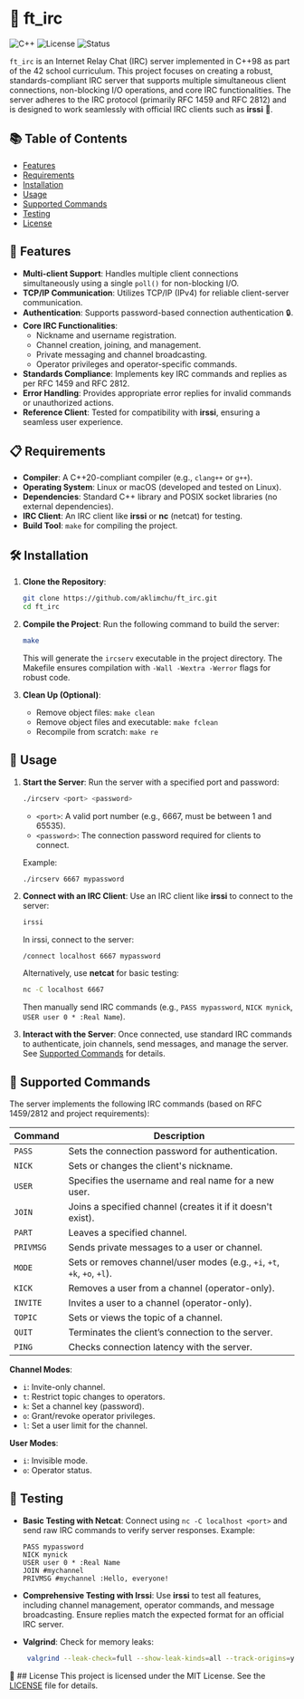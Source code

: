# 🚀 ft_irc 

![C++](https://img.shields.io/badge/C++-98-blue.svg)
![License](https://img.shields.io/badge/license-MIT-green.svg)
![Status](https://img.shields.io/badge/status-complete-brightgreen.svg)

`ft_irc` is an Internet Relay Chat (IRC) server implemented in C++98 as part of the 42 school curriculum. This project focuses on creating a robust, standards-compliant IRC server that supports multiple simultaneous client connections, non-blocking I/O operations, and core IRC functionalities. The server adheres to the IRC protocol (primarily RFC 1459 and RFC 2812) and is designed to work seamlessly with official IRC clients such as **irssi** 📡.

## 📚 Table of Contents
- [Features](#features)
- [Requirements](#requirements)
- [Installation](#installation)
- [Usage](#usage)
- [Supported Commands](#supported-commands)
- [Testing](#testing)
- [License](#license)

## 🌟 Features 
- **Multi-client Support**: Handles multiple client connections simultaneously using a single `poll()` for non-blocking I/O.
- **TCP/IP Communication**: Utilizes TCP/IP (IPv4) for reliable client-server communication.
- **Authentication**: Supports password-based connection authentication 🔒.
- **Core IRC Functionalities**:
  - Nickname and username registration.
  - Channel creation, joining, and management.
  - Private messaging and channel broadcasting.
  - Operator privileges and operator-specific commands.
- **Standards Compliance**: Implements key IRC commands and replies as per RFC 1459 and RFC 2812.
- **Error Handling**: Provides appropriate error replies for invalid commands or unauthorized actions.
- **Reference Client**: Tested for compatibility with **irssi**, ensuring a seamless user experience.

## 📋 Requirements 
- **Compiler**: A C++20-compliant compiler (e.g., `clang++` or `g++`).
- **Operating System**: Linux or macOS (developed and tested on Linux).
- **Dependencies**: Standard C++ library and POSIX socket libraries (no external dependencies).
- **IRC Client**: An IRC client like **irssi** or **nc** (netcat) for testing.
- **Build Tool**: `make` for compiling the project.

## 🛠️ Installation 
1. **Clone the Repository**:
   ```bash
   git clone https://github.com/aklimchu/ft_irc.git
   cd ft_irc
   ```

2. **Compile the Project**:
   Run the following command to build the server:
   ```bash
   make
   ```
   This will generate the `ircserv` executable in the project directory. The Makefile ensures compilation with `-Wall -Wextra -Werror` flags for robust code.

3. **Clean Up (Optional)**:
   - Remove object files: `make clean`
   - Remove object files and executable: `make fclean`
   - Recompile from scratch: `make re`

## 📲 Usage 
1. **Start the Server**:
   Run the server with a specified port and password:
   ```bash
   ./ircserv <port> <password>
   ```
   - `<port>`: A valid port number (e.g., 6667, must be between 1 and 65535).
   - `<password>`: The connection password required for clients to connect.

   Example:
   ```bash
   ./ircserv 6667 mypassword
   ```

2. **Connect with an IRC Client**:
   Use an IRC client like **irssi** to connect to the server:
   ```bash
   irssi
   ```
   In irssi, connect to the server:
   ```
   /connect localhost 6667 mypassword
   ```
   Alternatively, use **netcat** for basic testing:
   ```bash
   nc -C localhost 6667
   ```
   Then manually send IRC commands (e.g., `PASS mypassword`, `NICK mynick`, `USER user 0 * :Real Name`).

3. **Interact with the Server**:
   Once connected, use standard IRC commands to authenticate, join channels, send messages, and manage the server. See [Supported Commands](#supported-commands) for details.

## 📜 Supported Commands 
The server implements the following IRC commands (based on RFC 1459/2812 and project requirements):

| Command       | Description                                                                 |
|---------------|-----------------------------------------------------------------------------|
| `PASS`        | Sets the connection password for authentication.                            |
| `NICK`        | Sets or changes the client's nickname.                                      |
| `USER`        | Specifies the username and real name for a new user.                        |
| `JOIN`        | Joins a specified channel (creates it if it doesn't exist).                 |
| `PART`        | Leaves a specified channel.                                                |
| `PRIVMSG`     | Sends private messages to a user or channel.                                |
| `MODE`        | Sets or removes channel/user modes (e.g., `+i`, `+t`, `+k`, `+o`, `+l`).    |
| `KICK`        | Removes a user from a channel (operator-only).                             |
| `INVITE`      | Invites a user to a channel (operator-only).                               |
| `TOPIC`       | Sets or views the topic of a channel.                                      |
| `QUIT`        | Terminates the client’s connection to the server.                          |
| `PING`        | Checks connection latency with the server.                                  |

**Channel Modes**:
- `i`: Invite-only channel.
- `t`: Restrict topic changes to operators.
- `k`: Set a channel key (password).
- `o`: Grant/revoke operator privileges.
- `l`: Set a user limit for the channel.

**User Modes**:
- `i`: Invisible mode.
- `o`: Operator status.

## 🧪 Testing 
- **Basic Testing with Netcat**:
  Connect using `nc -C localhost <port>` and send raw IRC commands to verify server responses. Example:
  ```
  PASS mypassword
  NICK mynick
  USER user 0 * :Real Name
  JOIN #mychannel
  PRIVMSG #mychannel :Hello, everyone!
  ```

- **Comprehensive Testing with Irssi**:
  Use **irssi** to test all features, including channel management, operator commands, and message broadcasting. Ensure replies match the expected format for an official IRC server.

- **Valgrind**:
  Check for memory leaks:
  ```bash
   valgrind --leak-check=full --show-leak-kinds=all --track-origins=yes ./ircserv 6667 mypassword
   ```
  
📄 ## License 
This project is licensed under the MIT License. See the [LICENSE](LICENSE) file for details.
